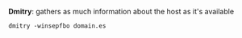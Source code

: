 **Dmitry**: gathers as much information about the host as it's available

````
dmitry -winsepfbo domain.es
````